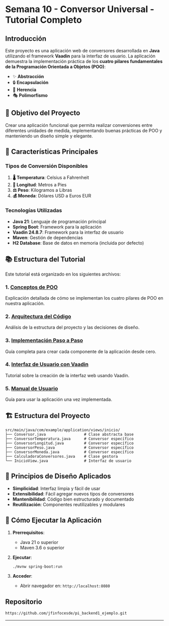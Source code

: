 #  Semana 10 - Conversor Universal - Tutorial Completo

## Introducción

Este proyecto es una aplicación web de conversores desarrollada en **Java** utilizando el framework **Vaadin** para la interfaz de usuario. La aplicación demuestra la implementación práctica de los **cuatro pilares fundamentales de la Programación Orientada a Objetos (POO)**:

- ✨ **Abstracción**
- 🔒 **Encapsulación** 
- 🧬 **Herencia**
- 🎭 **Polimorfismo**

## 🎯 Objetivo del Proyecto

Crear una aplicación funcional que permita realizar conversiones entre diferentes unidades de medida, implementando buenas prácticas de POO y manteniendo un diseño simple y elegante.

## 🚀 Características Principales

### Tipos de Conversión Disponibles
1. **🌡️ Temperatura**: Celsius a Fahrenheit
2. **📏 Longitud**: Metros a Pies
3. **⚖️ Peso**: Kilogramos a Libras
4. **💰 Moneda**: Dólares USD a Euros EUR

### Tecnologías Utilizadas
- **Java 21**: Lenguaje de programación principal
- **Spring Boot**: Framework para la aplicación
- **Vaadin 24.8.7**: Framework para la interfaz de usuario
- **Maven**: Gestión de dependencias
- **H2 Database**: Base de datos en memoria (incluida por defecto)

## 📚 Estructura del Tutorial

Este tutorial está organizado en los siguientes archivos:

### 1. [Conceptos de POO](./conceptos-poo.md)
Explicación detallada de cómo se implementan los cuatro pilares de POO en nuestra aplicación.

### 2. [Arquitectura del Código](./arquitectura.md)
Análisis de la estructura del proyecto y las decisiones de diseño.

### 3. [Implementación Paso a Paso](./implementacion-paso-a-paso.md)
Guía completa para crear cada componente de la aplicación desde cero.

### 4. [Interfaz de Usuario con Vaadin](./interfaz-vaadin.md)
Tutorial sobre la creación de la interfaz web usando Vaadin.

### 5. [Manual de Usuario](./manual-usuario.md)
Guía para usar la aplicación una vez implementada.

## 🏗️ Estructura del Proyecto

```
src/main/java/com/example/application/views/inicio/
├── Conversor.java                 # Clase abstracta base
├── ConversorTemperatura.java      # Conversor específico
├── ConversorLongitud.java         # Conversor específico
├── ConversorPeso.java             # Conversor específico
├── ConversorMoneda.java           # Conversor específico
├── CalculadoraConversores.java    # Clase gestora
└── InicioView.java                # Interfaz de usuario
```

## 🎨 Principios de Diseño Aplicados

- **Simplicidad**: Interfaz limpia y fácil de usar
- **Extensibilidad**: Fácil agregar nuevos tipos de conversores
- **Mantenibilidad**: Código bien estructurado y documentado
- **Reutilización**: Componentes reutilizables y modulares

## 🚀 Cómo Ejecutar la Aplicación

1. **Prerrequisitos**:
   - Java 21 o superior
   - Maven 3.6 o superior

2. **Ejecutar**:
   ```bash
   ./mvnw spring-boot:run
   ```

3. **Acceder**:
   - Abrir navegador en: `http://localhost:8080`

## Repositorio

```bash
https://github.com/jfinfocesde/pi_backend1_ejemplo.git
```

---


